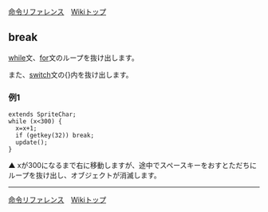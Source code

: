
[命令リファレンス](./reference)&emsp;[Wikiトップ](./)

<title>命令リファレンス - break</title>

## break

[while](./rf-while)文、[for](./rf-for)文のループを抜け出します。

また、[switch](./rf-switch)文の{}内を抜け出します。

### 例1
```
extends SpriteChar;
while (x<300) {
  x=x+1;
  if (getkey(32)) break;
  update();
}
```

▲ xが300になるまで右に移動しますが、途中でスペースキーをおすとただちにループを抜け出し、オブジェクトが消滅します。

***

[命令リファレンス](./reference)&emsp;[Wikiトップ](./)

